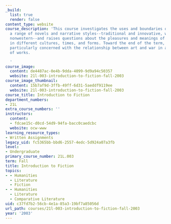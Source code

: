 ```yaml
---
_build:
  list: true
  render: false
content_type: website
course_description: 'This course investigates the uses and boundaries of fiction in
  a range of novels and narrative styles--traditional and innovative, western and
  nonwestern--and raises questions about the pleasures and meanings of verbal texts
  in different cultures, times, and forms. Toward the end of the term, we will be
  particularly concerned with the relationship between art and war in a diverse selection
  of works.

  '
course_image:
  content: de4487ac-0e4b-9dda-4099-9d9a94c50357
  website: 21l-003-introduction-to-fiction-fall-2003
course_image_thumbnail:
  content: 15b7af9d-3ffb-49ff-6d31-5aeddf9119ee
  website: 21l-003-introduction-to-fiction-fall-2003
course_title: Introduction to Fiction
department_numbers:
- 21L
extra_course_numbers: ''
instructors:
  content:
  - fdcae15c-d0cd-54d9-94fa-bacc0caedcbc
  website: ocw-www
learning_resource_types:
- Written Assignments
legacy_uid: fc5365bb-bbd6-2557-4edc-5d924a07a3fb
level:
- Undergraduate
primary_course_number: 21L.003
term: Fall
title: Introduction to Fiction
topics:
- - Humanities
  - Literature
  - Fiction
- - Humanities
  - Literature
  - Comparative Literature
uid: c37fd7b2-56cb-4e1a-85a3-19bf7a85056d
url_path: courses/21l-003-introduction-to-fiction-fall-2003
year: '2003'
---
```

